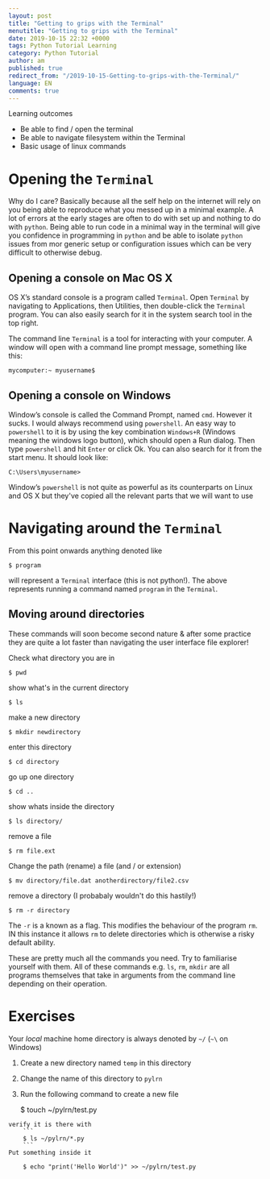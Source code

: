 ```yaml
---
layout: post
title: "Getting to grips with the Terminal"
menutitle: "Getting to grips with the Terminal"
date: 2019-10-15 22:32 +0000
tags: Python Tutorial Learning
category: Python Tutorial
author: am
published: true
redirect_from: "/2019-10-15-Getting-to-grips-with-the-Terminal/"
language: EN
comments: true
---
```


Learning outcomes

 - Be able to find / open the terminal
 - Be able to navigate filesystem within the Terminal
 - Basic usage of linux commands


# Opening the `Terminal`

Why do I care? Basically because all the self help on the internet will rely on you being able to reproduce what you messed up in a minimal example. A lot of errors at the early stages are often to do with set up and nothing to do with `python`. Being able to run code in a minimal way in the terminal will give you confidence in programming in `python` and be able to isolate `python` issues from mor generic setup or configuration issues which can be very difficult to otherwise debug.

## Opening a console on Mac OS X
OS X’s standard console is a program called `Terminal`. Open `Terminal` by navigating to Applications, then Utilities, then double-click the `Terminal` program. You can also easily search for it in the system search tool in the top right.

The command line `Terminal` is a tool for interacting with your computer. A window will open with a command line prompt message, something like this:

    mycomputer:~ myusername$

## Opening a console on Windows
Window’s console is called the Command Prompt, named `cmd`. However it sucks. I would always recommend using `powershell`. An easy way to `powershell` to it is by using the key combination `Windows+R` (Windows meaning the windows logo button), which should open a Run dialog. Then type `powershell` and hit `Enter` or click Ok. You can also search for it from the start menu. It should look like:

    C:\Users\myusername>

Window’s `powershell` is not quite as powerful as its counterparts on Linux and OS X but they've copied all the relevant parts that we will want to use


# Navigating around the `Terminal`

From this point onwards anything denoted like

    $ program

will represent a `Terminal` interface (this is not python!). The above represents running a command named `program` in the `Terminal`.

## Moving around directories

These commands will soon become second nature & after some practice they are quite a lot faster than navigating the user interface file explorer!

Check what directory you are in

    $ pwd

show what's in the current directory

    $ ls

make a new directory

    $ mkdir newdirectory

enter this directory

    $ cd directory

go up one directory

    $ cd ..

show whats inside the directory

    $ ls directory/

remove a file

    $ rm file.ext

Change the path (rename) a file (and / or extension)

    $ mv directory/file.dat anotherdirectory/file2.csv

remove a directory (I probabaly wouldn't do this hastily!)

    $ rm -r directory

The `-r` is a known as a flag. This modifies the behaviour of the program `rm`. IN this instance it allows `rm` to delete directories which is otherwise a risky default ability.

These are pretty much all the commands you need. Try to familiarise yourself with them.
All of these commands e.g. `ls`, `rm`, `mkdir` are all programs themselves that take in arguments from the command line depending on their operation.


# Exercises

Your *local* machine home directory is always denoted by `~/` (`~\` on Windows)

  1. Create a new directory named `temp` in this directory

  2. Change the name of this directory to `pylrn`

  3. Run the following command to create a new file

        $ touch ~/pylrn/test.py

    verify it is there with
        ```
        $ ls ~/pylrn/*.py
        ```
    Put something inside it

        $ echo "print('Hello World')" >> ~/pylrn/test.py